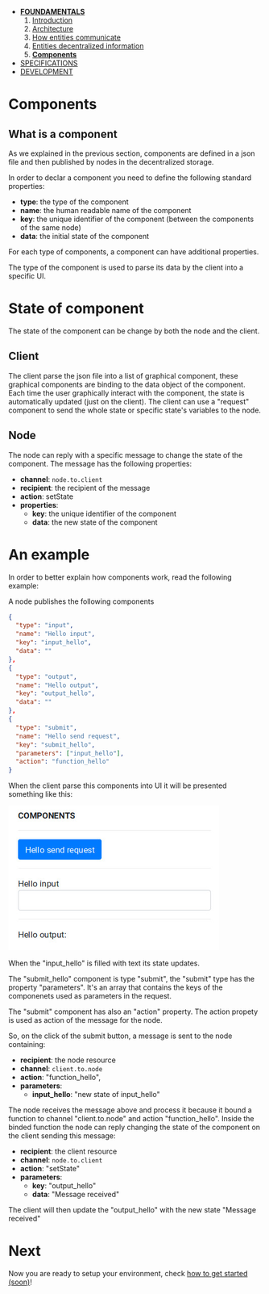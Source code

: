 * [**FOUNDAMENTALS**](../index.md)
  1. [Introduction](../index.md)
  2. [Architecture](architecture.md)
  3. [How entities communicate](communication.md)
  4. [Entities decentralized information](decentralization.md)
  5. [**Components**](components.md)
* [SPECIFICATIONS](../specifications/client-management.md)
* [DEVELOPMENT](../development/get-started.md)

# Components

## What is a component
As we explained in the previous section, components are defined in a json file and then published by nodes in the decentralized storage.

In order to declar a component you need to define the following standard properties:
* **type**: the type of the component
* **name**: the human readable name of the component
* **key**: the unique identifier of the component (between the components of the same node)
* **data**: the initial state of the component

For each type of components, a component can have additional properties.

The type of the component is used to parse its data by the client into a specific UI.

# State of component
The state of the component can be change by both the node and the client.

## Client
The client parse the json file into a list of graphical component, these graphical components are binding to the data object of the component. Each time the user graphically interact with the component, the state is automatically updated (just on the client). The client can use a "request" component to send the whole state or specific state's variables to the node.

## Node
The node can reply with a specific message to change the state of the component. The message has the following properties:
* **channel**: `node.to.client`
* **recipient**: the recipient of the message
* **action**: setState
* **properties**:
  * **key**: the unique identifier of the component
  * **data**: the new state of the component

# An example
In order to better explain how components work, read the following example:

A node publishes the following components
```json
{
  "type": "input",
  "name": "Hello input",
  "key": "input_hello",
  "data": ""
},
{
  "type": "output",
  "name": "Hello output",
  "key": "output_hello",
  "data": ""
},
{
  "type": "submit",
  "name": "Hello send request",
  "key": "submit_hello",
  "parameters": ["input_hello"],
  "action": "function_hello"
}
```

When the client parse this components into UI it will be presented something like this:

![Components UI](../images/components/1-components.jpg)

When the "input_hello" is filled with text its state updates.

The "submit_hello" component is type "submit", the "submit" type has the property "parameters". It's an array that contains the keys of the componenets used as parameters in the request.

The "submit" component has also an "action" property. The action propety is used as action of the message for the node.

So, on the click of the submit button, a message is sent to the node containing:
* **recipient**: the node resource
* **channel**: `client.to.node`
* **action**: "function_hello",
* **parameters**:
  * **input_hello**: "new state of input_hello"

The node receives the message above and process it because it bound a function to channel "client.to.node" and action "function_hello". Inside the binded function the node can reply changing the state of the component on the client sending this message:
* **recipient**: the client resource
* **channel**: `node.to.client`
* **action**: "setState"
* **parameters**:
  * **key**: "output_hello"
  * **data**: "Message received"

The client will then update the "output_hello" with the new state "Message received"

# Next
Now you are ready to setup your environment, check [how to get started (soon)](https://nile.shopping/)!
